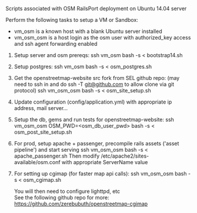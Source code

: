 Scripts associated with OSM RailsPort deployment on Ubuntu 14.04 server

Perform the following tasks to setup a VM or Sandbox:
* vm_osm is a known host with a blank Ubuntu server installed
* vm_osm_osm is a host login as the osm user with authorized_key access and ssh agent forwarding enabled

1.  Setup server and osm prereqs:
    ssh vm_osm bash -s < bootstrap14.sh
   
2.  Setup postgres:
    ssh vm_osm bash -s < osm_postgres.sh  
    
3.  Get the openstreetmap-website src fork from SEL github repo:
    (may need to ssh in and do ssh -T git@github.com to allow clone via git protocol)
    ssh vm_osm_osm bash -s < osm_site_setup.sh

4.  Update configuration (config/application.yml) with appropriate ip address, mail server...

5.  Setup the db, gems and run tests for openstreetmap-website:
    ssh vm_osm_osm OSM_PWD=<osm_db_user_pwd> bash -s < osm_post_site_setup.sh 

6.  For prod, setup apache + passenger, precompile rails assets ('asset pipeline') and start serving
    ssh vm_osm_osm bash -s < apache_passenger.sh
    Then modify /etc/apache2/sites-available/osm.conf with appropriate ServerName value

7.  For setting up cgimap (for faster map api calls):
    ssh vm_osm_osm bash -s < osm_cgimap.sh
    
    You will then need to configure lighttpd, etc  
    See the following github repo for more:
    https://github.com/zerebubuth/openstreetmap-cgimap
